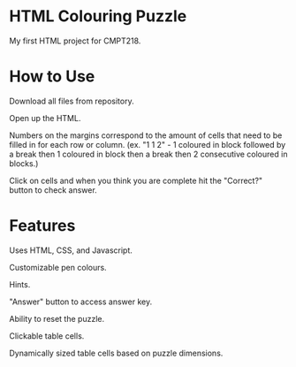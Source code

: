 # HTML Colouring Puzzle
My first HTML project for CMPT218.

# How to Use
Download all files from repository.

Open up the HTML.

Numbers on the margins correspond to the amount of cells that need to be filled in for each row or column. (ex. "1 1 2" - 1 coloured in block followed by a break then 1 coloured in block then a break then 2 consecutive coloured in blocks.)

Click on cells and when you think you are complete hit the "Correct?" button to check answer.

# Features
Uses HTML, CSS, and Javascript.

Customizable pen colours.

Hints.

"Answer" button to access answer key.

Ability to reset the puzzle.

Clickable table cells.

Dynamically sized table cells based on puzzle dimensions.


